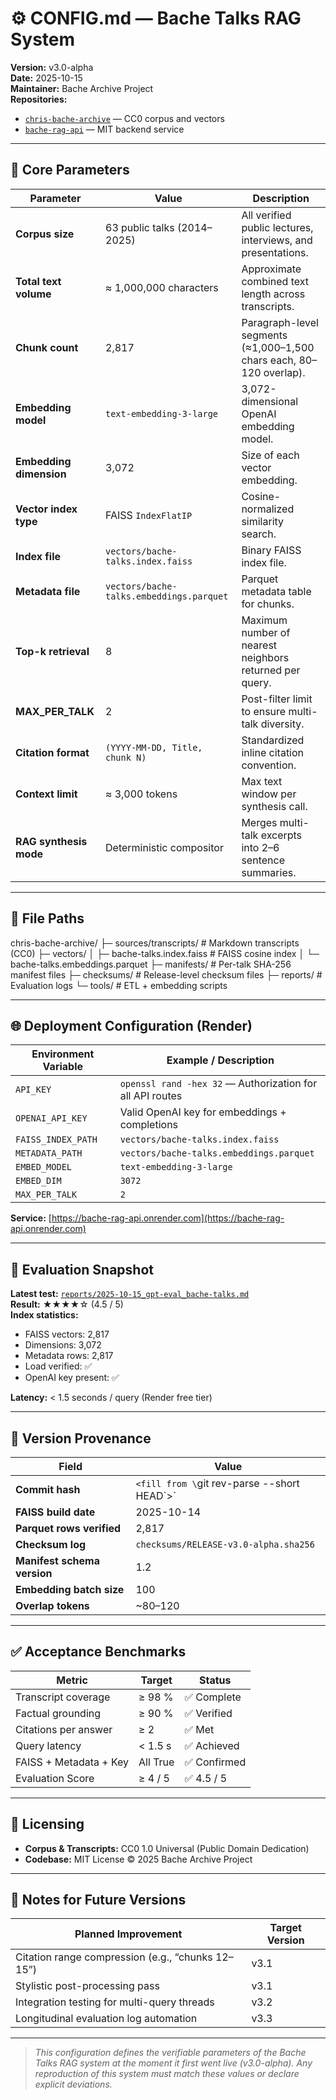 # ⚙️ CONFIG.md — Bache Talks RAG System

**Version:** v3.0-alpha  
**Date:** 2025-10-15  
**Maintainer:** Bache Archive Project  
**Repositories:**  
- [`chris-bache-archive`](https://github.com/bache-archive/chris-bache-archive) — CC0 corpus and vectors  
- [`bache-rag-api`](https://github.com/bache-archive/bache-rag-api) — MIT backend service  

---

## 🧠 Core Parameters

| Parameter | Value | Description |
|------------|--------|-------------|
| **Corpus size** | 63 public talks (2014–2025) | All verified public lectures, interviews, and presentations. |
| **Total text volume** | ≈ 1,000,000 characters | Approximate combined text length across transcripts. |
| **Chunk count** | 2,817 | Paragraph-level segments (≈1,000–1,500 chars each, 80–120 overlap). |
| **Embedding model** | `text-embedding-3-large` | 3,072-dimensional OpenAI embedding model. |
| **Embedding dimension** | 3,072 | Size of each vector embedding. |
| **Vector index type** | FAISS `IndexFlatIP` | Cosine-normalized similarity search. |
| **Index file** | `vectors/bache-talks.index.faiss` | Binary FAISS index file. |
| **Metadata file** | `vectors/bache-talks.embeddings.parquet` | Parquet metadata table for chunks. |
| **Top-k retrieval** | 8 | Maximum number of nearest neighbors returned per query. |
| **MAX_PER_TALK** | 2 | Post-filter limit to ensure multi-talk diversity. |
| **Citation format** | `(YYYY-MM-DD, Title, chunk N)` | Standardized inline citation convention. |
| **Context limit** | ≈ 3,000 tokens | Max text window per synthesis call. |
| **RAG synthesis mode** | Deterministic compositor | Merges multi-talk excerpts into 2–6 sentence summaries. |

---

## 🧩 File Paths

chris-bache-archive/
├─ sources/transcripts/             # Markdown transcripts (CC0)
├─ vectors/
│   ├─ bache-talks.index.faiss      # FAISS cosine index
│   └─ bache-talks.embeddings.parquet
├─ manifests/                       # Per-talk SHA-256 manifest files
├─ checksums/                       # Release-level checksum files
├─ reports/                         # Evaluation logs
└─ tools/                           # ETL + embedding scripts

---

## 🌐 Deployment Configuration (Render)

| Environment Variable | Example / Description |
|----------------------|------------------------|
| `API_KEY` | `openssl rand -hex 32` — Authorization for all API routes |
| `OPENAI_API_KEY` | Valid OpenAI key for embeddings + completions |
| `FAISS_INDEX_PATH` | `vectors/bache-talks.index.faiss` |
| `METADATA_PATH` | `vectors/bache-talks.embeddings.parquet` |
| `EMBED_MODEL` | `text-embedding-3-large` |
| `EMBED_DIM` | `3072` |
| `MAX_PER_TALK` | `2` |

**Service:** [https://bache-rag-api.onrender.com](https://bache-rag-api.onrender.com)

---

## 🧪 Evaluation Snapshot

**Latest test:** [`reports/2025-10-15_gpt-eval_bache-talks.md`](reports/2025-10-15_gpt-eval_bache-talks.md)  
**Result:** ★★★★☆ (4.5 / 5)  
**Index statistics:**
- FAISS vectors: 2,817  
- Dimensions: 3,072  
- Metadata rows: 2,817  
- Load verified: ✅  
- OpenAI key present: ✅  

**Latency:** < 1.5 seconds / query (Render free tier)

---

## 🧾 Version Provenance

| Field | Value |
|-------|-------|
| **Commit hash** | `<fill from \`git rev-parse --short HEAD\`>` |
| **FAISS build date** | 2025-10-14 |
| **Parquet rows verified** | 2,817 |
| **Checksum log** | `checksums/RELEASE-v3.0-alpha.sha256` |
| **Manifest schema version** | 1.2 |
| **Embedding batch size** | 100 |
| **Overlap tokens** | ~80–120 |

---

## ✅ Acceptance Benchmarks

| Metric | Target | Status |
|---------|---------|---------|
| Transcript coverage | ≥ 98 % | ✅ Complete |
| Factual grounding | ≥ 90 % | ✅ Verified |
| Citations per answer | ≥ 2 | ✅ Met |
| Query latency | < 1.5 s | ✅ Achieved |
| FAISS + Metadata + Key | All True | ✅ Confirmed |
| Evaluation Score | ≥ 4 / 5 | ✅ 4.5 / 5 |

---

## 📜 Licensing

- **Corpus & Transcripts:** CC0 1.0 Universal (Public Domain Dedication)  
- **Codebase:** MIT License © 2025 Bache Archive Project

---

## 🌟 Notes for Future Versions

| Planned Improvement | Target Version |
|----------------------|----------------|
| Citation range compression (e.g., “chunks 12–15”) | v3.1 |
| Stylistic post-processing pass | v3.1 |
| Integration testing for multi-query threads | v3.2 |
| Longitudinal evaluation log automation | v3.3 |

---

> *This configuration defines the verifiable parameters of the Bache Talks RAG system at the moment it first went live (v3.0-alpha). Any reproduction of this system must match these values or declare explicit deviations.*
